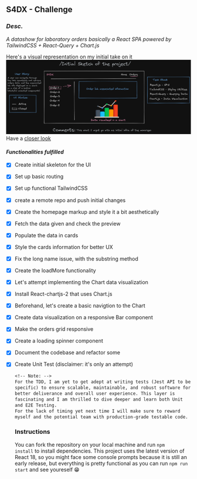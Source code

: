 ## S4DX - Challenge

### _Desc._

_A datashow for laboratory orders basically a React SPA powered by TailwindCSS + React-Query + Chart.js_

Here's a visual representation on my initial take on it
![Sketch](/public/sketch.png)
Have a [closer look](https://excalidraw.com/#json=f7WOviSiPwA3vmNqBlYi9,4lpFLAOVDmr2FCdPojZTLw)

#### _Functionalities fulfilled_

- [x] Create initial skeleton for the UI
- [x] Set up basic routing
- [x] Set up functional TailwindCSS
- [x] create a remote repo and push initial changes
- [x] Create the homepage markup and style it a bit aesthetically
- [x] Fetch the data given and check the preview
- [x] Populate the data in cards
- [x] Style the cards information for better UX
- [x] Fix the long name issue, with the substring method
- [x] Create the loadMore functionality
- [x] Let's attempt implementing the Chart data visualization
- [x] Install React-chartjs-2 that uses Chart.js
- [x] Beforehand, let's create a basic navigtion to the Chart
- [x] Create data visualization on a responsive Bar component
- [x] Make the orders grid responsive
- [x] Create a loading spinner component
- [x] Document the codebase and refactor some
- [x] Create Unit Test (disclaimer: it's only an attempt)

  ```
  <!-- Note: -->
  For the TDD, I am yet to get adept at writing tests (Jest API to be specific) to ensure scalable, maintainable, and robust software for better deliverance and overall user experience. This layer is fascinating and I am thrilled to dive deeper and learn both Unit and E2E Testing.
  For the lack of timing yet next time I will make sure to reward myself and the potential team with production-grade testable code.
  ```

  ### Instructions

  You can fork the repository on your local machine and run <code>npm install</code> to install dependencies.
  This project uses the latest version of React 18, so you might face some console prompts because it is still an early release, but everything is pretty functional as you can run <code>npm run start</code> and see youreself 😁
